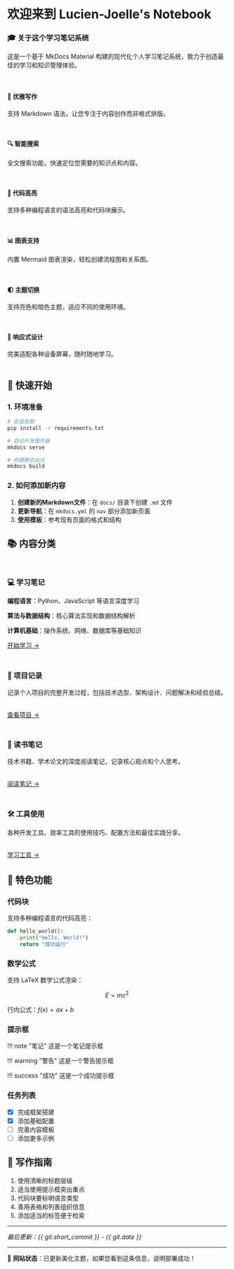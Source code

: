 # 欢迎来到 Lucien-Joelle's Notebook

<div class="card card-gradient">
  <h3>🎓 关于这个学习笔记系统</h3>
  <p>这是一个基于 MkDocs Material 构建的现代化个人学习笔记系统，致力于创造最佳的学习和知识管理体验。</p>
</div>

<div style="display: grid; grid-template-columns: repeat(auto-fit, minmax(300px, 1fr)); gap: 1rem; margin: 2rem 0;">
  <div class="card">
    <h4>📝 优雅写作</h4>
    <p>支持 Markdown 语法，让您专注于内容创作而非格式排版。</p>
  </div>
  <div class="card">
    <h4>🔍 智能搜索</h4>
    <p>全文搜索功能，快速定位您需要的知识点和内容。</p>
  </div>
  <div class="card">
    <h4>🎨 代码高亮</h4>
    <p>支持多种编程语言的语法高亮和代码块展示。</p>
  </div>
  <div class="card">
    <h4>📊 图表支持</h4>
    <p>内置 Mermaid 图表渲染，轻松创建流程图和关系图。</p>
  </div>
  <div class="card">
    <h4>🌓 主题切换</h4>
    <p>支持亮色和暗色主题，适应不同的使用环境。</p>
  </div>
  <div class="card">
    <h4>📱 响应式设计</h4>
    <p>完美适配各种设备屏幕，随时随地学习。</p>
  </div>
</div>

## 🚀 快速开始

### 1. 环境准备
```bash
# 安装依赖
pip install -r requirements.txt

# 启动开发服务器
mkdocs serve

# 构建静态站点
mkdocs build
```

### 2. 如何添加新内容

1. **创建新的Markdown文件**：在 `docs/` 目录下创建 `.md` 文件
2. **更新导航**：在 `mkdocs.yml` 的 `nav` 部分添加新页面
3. **使用模板**：参考现有页面的格式和结构

## 📚 内容分类

<div style="display: grid; grid-template-columns: repeat(auto-fit, minmax(280px, 1fr)); gap: 1.5rem; margin: 2rem 0;">
  <div class="card">
    <h3>💻 学习笔记</h3>
    <p><strong>编程语言</strong>：Python、JavaScript 等语言深度学习</p>
    <p><strong>算法与数据结构</strong>：核心算法实现和数据结构解析</p>
    <p><strong>计算机基础</strong>：操作系统、网络、数据库等基础知识</p>
    <a href="学习笔记/" class="md-button">开始学习 →</a>
  </div>
  
  <div class="card">
    <h3>🚀 项目记录</h3>
    <p>记录个人项目的完整开发过程，包括技术选型、架构设计、问题解决和经验总结。</p>
    <br>
    <a href="项目记录/" class="md-button">查看项目 →</a>
  </div>
  
  <div class="card">
    <h3>📖 读书笔记</h3>
    <p>技术书籍、学术论文的深度阅读笔记，记录核心观点和个人思考。</p>
    <br>
    <a href="读书笔记/" class="md-button">阅读笔记 →</a>
  </div>
  
  <div class="card">
    <h3>🛠️ 工具使用</h3>
    <p>各种开发工具、效率工具的使用技巧、配置方法和最佳实践分享。</p>
    <br>
    <a href="工具使用/" class="md-button">学习工具 →</a>
  </div>
</div>

## 🎯 特色功能

### 代码块
支持多种编程语言的代码高亮：

```python
def hello_world():
    print("Hello, World!")
    return "成功运行"
```

### 数学公式
支持 LaTeX 数学公式渲染：

$$E = mc^2$$

行内公式：$f(x) = ax + b$

### 提示框
!!! note "笔记"
    这是一个笔记提示框

!!! warning "警告" 
    这是一个警告提示框

!!! success "成功"
    这是一个成功提示框

### 任务列表
- [x] 完成框架搭建
- [x] 添加基础配置
- [ ] 完善内容模板
- [ ] 添加更多示例

## 📝 写作指南

1. 使用清晰的标题层级
2. 适当使用提示框突出重点
3. 代码块要标明语言类型
4. 善用表格和列表组织信息
5. 添加适当的标签便于检索

---

*最后更新：{{ git.short_commit }} - {{ git.date }}*

---
🚀 **网站状态**：已更新美化主题，如果您看到这条信息，说明部署成功！

